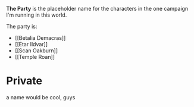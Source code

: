 **The Party** is the placeholder name for the characters in the one campaign I'm running in this world.

The party is:
- [[Betalia Demacras]]
- [[Etar Ildvar]]
- [[Scan Oakburn]]
- [[Temple Roan]]

# Private
a name would be cool, guys